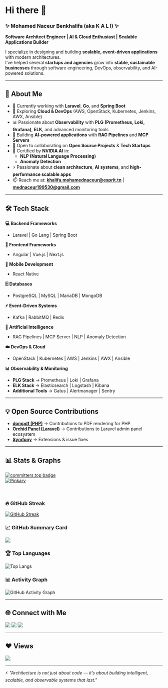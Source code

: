 # Hi there 👋  

### ✨ Mohamed Naceur Benkhalifa (aka **K A L I**) ✨  
**Software Architect Engineer | AI & Cloud Enthusiast | Scalable Applications Builder**  

I specialize in designing and building **scalable, event-driven applications** with modern architectures.  
I’ve helped several **startups and agencies** grow into **stable, sustainable businesses** through software engineering, DevOps, observability, and AI-powered solutions.  

---

## 🚀 About Me  

- 🔭 Currently working with **Laravel**, **Go**, and **Spring Boot**  
- 🌱 Exploring **Cloud & DevOps** (AWS, OpenStack, Kubernetes, Jenkins, AWX, Ansible)  
- 📊 Passionate about **Observability** with **PLG (Prometheus, Loki, Grafana)**, **ELK**, and advanced monitoring tools  
- 🤖 Building **AI-powered applications** with **RAG Pipelines** and **MCP Servers**  
- 👯 Open to collaborating on **Open Source Projects** & **Tech Startups**  
- 📜 Certified by **NVIDIA AI** in:
  - **NLP (Natural Language Processing)**  
  - **Anomaly Detection**  
- ⚡ Passionate about **clean architecture**, **AI systems**, and **high-performance scalable apps**  
- 📫 Reach me at: **khalifa.mohamednaceur@esprit.tn** | **mednaceur199530@gmail.com**  

---

## 🛠️ Tech Stack  

**💻 Backend Frameworks**  
- Laravel | Go Lang | Spring Boot  

**🎨 Frontend Frameworks**  
- Angular | Vue.js | Next.js  

**📱 Mobile Development**  
- React Native  

**🗄️ Databases**  
- PostgreSQL | MySQL | MariaDB | MongoDB  

**⚡ Event-Driven Systems**  
- Kafka | RabbitMQ | Redis  

**🤖 Artificial Intelligence**  
- RAG Pipelines | MCP Server | NLP | Anomaly Detection  

**☁️ DevOps & Cloud**  
- OpenStack | Kubernetes | AWS | Jenkins | AWX | Ansible  

**📊 Observability & Monitoring**  
- **PLG Stack** → Prometheus | Loki | Grafana  
- **ELK Stack** → Elasticsearch | Logstash | Kibana  
- **Additional Tools** → Gatus | Alertmanager | Sentry  

---

## 💡 Open Source Contributions  

- [**dompdf (PHP)**](https://github.com/dompdf/dompdf) → Contributions to PDF rendering for PHP  
- [**Orchid Panel (Laravel)**](https://github.com/orchidsoftware/platform) → Contributions to Laravel admin panel ecosystem  
- [**Symfony**](https://symfony.com/) → Extensions & issue fixes  

---

## 📊 Stats & Graphs  

[![committers.top badge](https://user-badge.committers.top/tunisia_private/NacerKH.svg)](https://committers.top/tunisia_private/NacerKH)  
[![Pinkary](https://pinkary.com/storage/avatars/28a685d8c7afebcfbda0f87c2ef42345381af72d5fbf10d03ddef1645a575d64.png)](https://pinkary.com/@Nacer)  

<br/>  

### 🔥 GitHub Streak  
[![GitHub Streak](http://github-readme-streak-stats.herokuapp.com?user=NacerKH&theme=dark&background=000000)](https://git.io/streak-stats)  

### 📈 GitHub Summary Card  
![](http://github-profile-summary-cards.vercel.app/api/cards/profile-details?username=NacerKH&theme=github_dark)  

### 🏆 Top Languages  
![Top Langs](https://github-readme-stats.vercel.app/api/top-langs/?username=NacerKH&layout=compact&theme=dark&hide_border=true)  

### 📊 Activity Graph  
![GitHub Activity Graph](https://github-readme-activity-graph.vercel.app/graph?username=NacerKH&theme=react-dark&hide_border=true)  

---

## 🌐 Connect with Me  

<p align="left">
<a href="https://www.linkedin.com/in/khalifa-mohamednaceur/"><img src="https://img.icons8.com/fluent/48/000000/linkedin.png"/></a>
<a href="https://www.instagram.com/noblame_noregret/"><img src="https://img.icons8.com/fluent/48/000000/instagram-new.png"/></a>
<a href="mailto:khalifa.mohamednaceur@esprit.tn"><img src="https://img.icons8.com/color/50/000000/gmail--v1.png"/></a>
</p>  

---

## ❤ Views  
<a href="https://github.com/NacerKH/github-profile-views-counter">
    <img src="https://komarev.com/ghpvc/?username=NacerKH">
</a>  

---

⚡ *"Architecture is not just about code — it’s about building intelligent, scalable, and observable systems that last."*  
